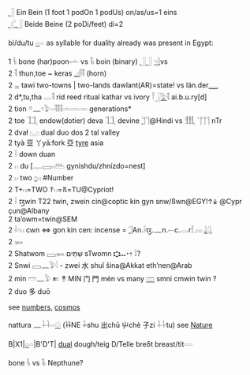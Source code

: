[𓃀](𓃀) Ein Bein (1 foot 1 podOn 1 podUs) on/as/us=1 eins  
[𓂾](𓂾)[𓃀](𓃀) Beide Beine (2 poDi/feet) di=2  

bi/du/tu [𓏏](𓏏)𓏏 as syllable for duality already was present in Egypt:  

1 𓌠𓏤 bone (har)poon𓌡 vs 𓌟𓏤 boin (binary) [𓃀](𓃀)[𓃀](𓃀) [𓄹](𓄹)[𓄻](𓄻)vs  
2 𓌟 thun,toe ~ keras [𓈎](𓈎)𓋴𓌟 (horn)  
2 𓈇 tawi   two-towns | two-lands dawlant(AR)=state! vs län.der[𓇾](𓇾)  
2 d*,tu,tha  𓂋𓌟 rid reed ritual kathar vs ivory 𓍋𓃀[𓅱](𓅱)𓌟 ai.b.u.ry[d]  
2 tion 𓎼𓈖𓏌𓅱𓏏𓌟𓌟𓌟𓏛𓏛𓏛 generations*  
2 toe 𓃅  endow(dotier) deva 𓃅 devine [𓊹](𓊹)𓊹@Hindi vs 𓃃 𓊹𓊹𓊹 nTr  
2 dvał 𓈋 dual duo dos 2 tal valley  
2 tyà 亚 丫yā:fork 亞 [tyre](tyre) asia  
2 𓌢 down duan  
2 𓏮 du [𓊃𓈙𓏮𓅹 gynishdu/zhnízdo=nest]  
2 𓏮 two  [𓏌](𓏌)𓏮 #Number  
2 T+𓏮=TWO 𐠰𓏮=𐠱=TU@Cypriot!  
2 𓌢 ꜩwin  T22 twin, zwein cin@coptic kin gyn snw/ßwn@EGY!𐠮𐠯 @Cypr çun@Albany  
2 ta’owm=twin@SEM  
2 𓌢𓏌𓏮 cwn ⇔ gon kin cen: incense = [𓊹](𓊹)An.𓌢ꜩ.𓈖n.𓍿c.𓂋r𓆴𓈒𓏥 [𓍑](𓍑)[𓊮](𓊮)  
2 𓍃  
2 Shatwom 𓈙𓍃 שְׁתַּיִם sTwomn 𐎘𐎐𐎎 𓍏?  
2 Snwi 𓈙𓈖𓅱𓇋 - zwei 水 shuǐ šina@Akkat eth’nen@Arab  
2 min 𓏠𓈖𓅱  𒋰 𒈫 MIN 门 門 mén vs many [𓏠](𓏠) smni cmwin twin ?  
2 duo 多 duō  

see [numbers](numbers), [cosmos](cosmos)  

nattura 𓈖𓇑𓇑𓏏[𓇳](𓇳)  (𐦌NE 𓇓shu  出chū 屮chè 子zi 𓇑𓇑tu) see [Nature](Nature)  

B|X1|[𓏏](𓏏)𓏏|B'D'T| [dual](dual) dough/teig D/Telle breδt breast/tit𓏏𓏏  

bone 𓌠𓏤 vs 𓌟𓏤 Nepthune?  